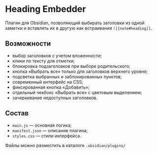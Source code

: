 # Heading Embedder

Плагин для Obsidian, позволяющий выбирать заголовки из одной заметки и вставлять их в другую как встраивания `![[note#heading]]`.

## Возможности

- выбор заголовков с учетом вложенности;
- клики по тексту для отметки;
- блокировка подзаголовков при выборе родительского;
- кнопка «Выбрать все» только для заголовков верхнего уровня;
- подсветка выбранных и заблокированных пунктов;
- современный интерфейс на CSS;
- фиксированная кнопка «Добавить»;
- отдельный чекбокс «Выбрать все» с цветовым выделением;
- зачеркивание недоступных заголовков.

## Состав

- `main.js` — основная логика;
- `manifest.json` — описание плагина;
- `styles.css` — стили интерфейса.

Файлы можно разместить в каталоге `.obsidian/plugins/` 
